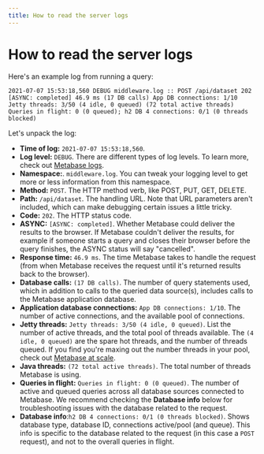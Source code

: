 ```yaml
---
title: How to read the server logs
---
```


# How to read the server logs

Here's an example log from running a query:

```
2021-07-07 15:53:18,560 DEBUG middleware.log :: POST /api/dataset 202 [ASYNC: completed] 46.9 ms (17 DB calls) App DB connections: 1/10 Jetty threads: 3/50 (4 idle, 0 queued) (72 total active threads) Queries in flight: 0 (0 queued); h2 DB 4 connections: 0/1 (0 threads blocked)
```

Let's unpack the log:

- **Time of log:** `2021-07-07 15:53:18,560`.
- **Log level:** `DEBUG`. There are different types of log levels. To learn more, check out [Metabase logs][log-level].
- **Namespace:**. `middleware.log`. You can tweak your logging level to get more or less information from this namespace.
- **Method:** `POST`. The HTTP method verb, like POST, PUT, GET, DELETE.
- **Path:** `/api/dataset`. The handling URL. Note that URL parameters aren't included, which can make debugging certain issues a little tricky.
- **Code:** `202`. The HTTP status code.
- **ASYNC:** `[ASYNC: completed]`. Whether Metabase could deliver the results to the browser. If Metabase couldn't deliver the results, for example if someone starts a query and closes their browser before the query finishes, the ASYNC status will say "cancelled".
- **Response time:** `46.9 ms`. The time Metabase takes to handle the request (from when Metabase receives the request until it's returned results back to the browser).
- **Database calls:** `(17 DB calls)`. The number of query statements used, which in addition to calls to the queried data source(s), includes calls to the Metabase application database.
- **Application database connections:** `App DB connections: 1/10`. The number of active connections, and the available pool of connections.
- **Jetty threads:** `Jetty threads: 3/50 (4 idle, 0 queued)`. List the number of active threads, and the total pool of threads available. The `(4 idle, 0 queued)` are the spare hot threads, and the number of threads queued. If you find you're maxing out the number threads in your pool, check out [Metabase at scale][scale].
- **Java threads:** `(72 total active threads)`. The total number of threads Metabase is using.
- **Queries in flight:** `Queries in flight: 0 (0 queued)`. The number of active and queued queries across all database sources connected to Metabase. We recommend checking the **Database info** below for troubleshooting issues with the database related to the request.
- **Database info**:`h2 DB 4 connections: 0/1 (0 threads blocked)`. Shows database type, database ID, connections active/pool (and queue). This info is specific to the database related to the request (in this case a `POST` request), and not to the overall queries in flight.

[log-level]: ../../configuring-metabase/log-configuration.md
[scale]: https://www.metabase.com/learn/metabase-basics/administration/administration-and-operation/metabase-at-scale
